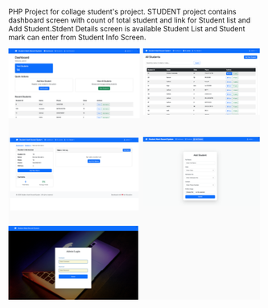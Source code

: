 PHP Project for collage student's project.
STUDENT project contains dashboard screen with count of total student and link for Student list and Add Student.Stdent Details screen is available Student List and Student mark can enter from Student Info Screen.

<img src="https://github.com/8138976373/student/raw/main/images/screens.png" alt="Logo" width="500" />

